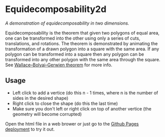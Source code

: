 # Equidecomposability2d

*A demonstration of equidecomposability in two dimensions.*

Equidecomposability is the theorem that given two polygons of equal area, one can be transformed into the other using only a series of cuts, translations, and rotations. The theorem is demonstrated by animating the transformation of a drawn polygon into a square with the same area. If any polygon can be transformed into a square then any polygon can be transformed into any other polygon with the same area through the square. See [Wallace–Bolyai–Gerwien theorem](https://en.wikipedia.org/wiki/Wallace%E2%80%93Bolyai%E2%80%93Gerwien_theorem) for more info.

## Usage

- Left click to add a vertice (do this n - 1 times, where n is the number of sides in the desired shape)
- Right click to close the shape (do this the last time)
- Make sure you don't left or right click on top of another vertice (the geometry will become corrupted)

Open the html file in a web brower or just go to the [Github Pages deployment](https://joyal-mathew.github.io/equidecomposability2d/) to try it out.
